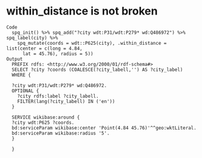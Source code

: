 # within_distance is not broken

    Code
      spq_init() %>% spq_add("?city wdt:P31/wdt:P279* wd:Q486972") %>% spq_label(city) %>%
        spq_mutate(coords = wdt::P625(city), .within_distance = list(center = c(long = 4.84,
          lat = 45.76), radius = 5))
    Output
      PREFIX rdfs: <http://www.w3.org/2000/01/rdf-schema#>
      SELECT ?city ?coords (COALESCE(?city_labell,'') AS ?city_label)
      WHERE {
      
      ?city wdt:P31/wdt:P279* wd:Q486972.
      OPTIONAL {
      	?city rdfs:label ?city_labell.
      	FILTER(lang(?city_labell) IN ('en'))
      }
      
      SERVICE wikibase:around {
      ?city wdt:P625 ?coords.
      bd:serviceParam wikibase:center 'Point(4.84 45.76)'^^geo:wktLiteral.
      bd:serviceParam wikibase:radius '5'.
      }
      
      }
      

